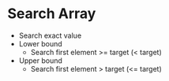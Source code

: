 # Search Array

* Search exact value
* Lower bound
  * Search first element &gt;= target \(&lt; target\)
* Upper bound
  * Search first element &gt; target \(&lt;= target\)

